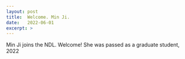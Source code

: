 ```yaml
---
layout: post
title:  Welcome. Min Ji.
date:   2022-06-01
excerpt: >
---
```


  Min Ji joins the NDL.  Welcome! She was passed as a graduate student, 2022
